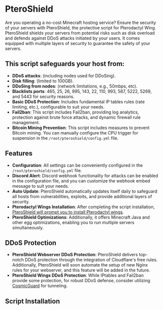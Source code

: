 # PteroShield

Are you operating a no-cost Minecraft hosting service? Ensure the security of your servers with PteroShield, the protective script for Pterodactyl Wing. PteroShield shields your servers from potential risks such as disk overload and defends against DDoS attacks initiated by your users. It comes equipped with multiple layers of security to guarantee the safety of your servers.

## This script safeguards your host from:

- **DDoS attacks**: (including nodes used for DDoSing).
- **Disk filling**: (limited to 100GB).
- **DDoSing from nodes**: (network limitations, e.g., 50mbps, etc).
- **Blacklists ports**: 465, 25, 26, 995, 143, 22, 110, 993, 587, 5222, 5269, and 5443 for security reasons.
- **Basic DDoS Protection**: Includes fundamental IP tables rules (rate limiting, etc.), configurable to suit your needs.
- **Fail2ban**: This script includes Fail2ban, providing log analytics, protection against brute force attacks, and dynamic firewall rule management.
- **Bitcoin Mining Prevention**: This script includes measures to prevent Bitcoin mining. You can manually configure the CPU trigger for suspension in the `/root/pteroshield/config.yml` file.

## Features

- **Configuration**: All settings can be conveniently configured in the `/root/pteroshield/config.yml` file.
- **Discord Alert**: Discord webhook functionality for attacks can be enabled in the configuration file, and you can customize the webhook embed message to suit your needs.
- **Auto Update**: PteroShield automatically updates itself daily to safeguard all hosts from vulnerabilities, exploits, and provide additional layers of security.
 - **Pterodactyl Wings Installation**: After completing the script installation, [PteroShield will prompt you to install Pterodactyl wings](https://github.com/pterodactyl-installer/pterodactyl-installer).
- **PteroShield Optimizations**: Additionally, it offers Minecraft Java and other egg optimizations, enabling you to run multiple servers simultaneously.

## DDoS Protection
- **PteroShield Webserver DDoS Protection**: PteroShield delivers top-notch DDoS protection through the integration of Cloudflare's free rules. Additionally, PteroShield will soon automate the setup of new Nginx rules for your webserver, and this feature will be added in the future.
- **PteroShield Wings DDoS Protection**: While IPtables and Fail2ban provide some protection, for robust DDoS defense, consider utilizing [CosmicGuard](https://cosmicguard.com/) for tunneling.

## Script Installation

